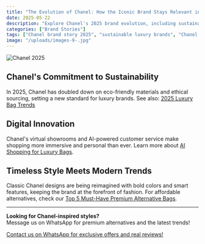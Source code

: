 ```yaml
---
title: "The Evolution of Chanel: How the Iconic Brand Stays Relevant in 2025"
date: 2025-05-22
description: "Explore Chanel's 2025 brand evolution, including sustainable luxury, digital innovation, and premium alternative trends for modern fashion lovers."
categories: ["Brand Stories"]
tags: ["Chanel brand story 2025", "sustainable luxury brands", "Chanel premium alternatives", "digital innovation in fashion", "eco-friendly designer bags", "Chanel trends for Gen Z"]
image: "/uploads/images-9-.jpg"
---
```


![Chanel 2025](/uploads/images-9-.jpg)

## Chanel's Commitment to Sustainability

In 2025, Chanel has doubled down on eco-friendly materials and ethical sourcing, setting a new standard for luxury brands. See also: [2025 Luxury Bag Trends](../luxury-knowledge-2025/)

## Digital Innovation

Chanel's virtual showrooms and AI-powered customer service make shopping more immersive and personal than ever. Learn more about [AI Shopping for Luxury Bags](../luxury-knowledge-2025/).

## Timeless Style Meets Modern Trends

Classic Chanel designs are being reimagined with bold colors and smart features, keeping the brand at the forefront of fashion. For affordable alternatives, check our [Top 5 Must-Have Premium Alternative Bags](../product-picks-2025/).

---

**Looking for Chanel-inspired styles?**  
Message us on WhatsApp for premium alternatives and the latest trends!

[Contact us on WhatsApp for exclusive offers and real reviews!](https://wa.me/19088661058)

<script type="application/ld+json">
{
  "@context": "https://schema.org",
  "@type": "Article",
  "headline": "The Evolution of Chanel: How the Iconic Brand Stays Relevant in 2025",
  "description": "Explore Chanel's 2025 brand evolution, including sustainable luxury, digital innovation, and premium alternative trends for modern fashion lovers.",
  "image": "https://luxvibeo.com/uploads/images-9-.jpg",
  "author": {"@type": "Organization", "name": "LuxVibe"},
  "datePublished": "2025-05-22",
  "articleSection": "Brand Stories",
  "keywords": "Chanel brand story 2025, sustainable luxury brands, Chanel premium alternatives, digital innovation in fashion, eco-friendly designer bags, Chanel trends for Gen Z"
}
</script> 